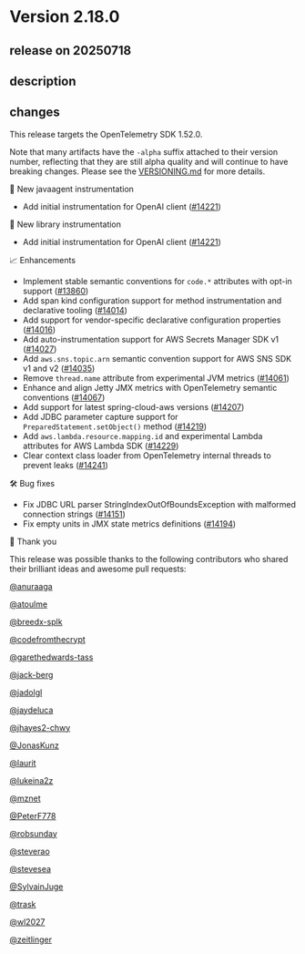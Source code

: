 # Version 2.18.0

## release on 20250718

## description

## changes

This release targets the OpenTelemetry SDK 1.52.0.

Note that many artifacts have the <code>-alpha</code> suffix attached to their version number, reflecting that they are still alpha quality and will continue to have breaking changes. Please see the <a href="https://github.com/open-telemetry/opentelemetry-java-instrumentation/blob/main/VERSIONING.md#opentelemetry-java-instrumentation-versioning">VERSIONING.md</a> for more details.

🌟 New javaagent instrumentation

* Add initial instrumentation for OpenAI client (<a href="https://github.com/open-telemetry/opentelemetry-java-instrumentation/pull/14221" data-hovercard-type="pull_request" data-hovercard-url="/open-telemetry/opentelemetry-java-instrumentation/pull/14221/hovercard">#14221</a>)

🌟 New library instrumentation

* Add initial instrumentation for OpenAI client (<a href="https://github.com/open-telemetry/opentelemetry-java-instrumentation/pull/14221" data-hovercard-type="pull_request" data-hovercard-url="/open-telemetry/opentelemetry-java-instrumentation/pull/14221/hovercard">#14221</a>)

📈 Enhancements

* Implement stable semantic conventions for <code>code.*</code> attributes with opt-in support (<a href="https://github.com/open-telemetry/opentelemetry-java-instrumentation/pull/13860" data-hovercard-type="pull_request" data-hovercard-url="/open-telemetry/opentelemetry-java-instrumentation/pull/13860/hovercard">#13860</a>)
* Add span kind configuration support for method instrumentation and declarative tooling (<a href="https://github.com/open-telemetry/opentelemetry-java-instrumentation/pull/14014" data-hovercard-type="pull_request" data-hovercard-url="/open-telemetry/opentelemetry-java-instrumentation/pull/14014/hovercard">#14014</a>)
* Add support for vendor-specific declarative configuration properties (<a href="https://github.com/open-telemetry/opentelemetry-java-instrumentation/pull/14016" data-hovercard-type="pull_request" data-hovercard-url="/open-telemetry/opentelemetry-java-instrumentation/pull/14016/hovercard">#14016</a>)
* Add auto-instrumentation support for AWS Secrets Manager SDK v1 (<a href="https://github.com/open-telemetry/opentelemetry-java-instrumentation/pull/14027" data-hovercard-type="pull_request" data-hovercard-url="/open-telemetry/opentelemetry-java-instrumentation/pull/14027/hovercard">#14027</a>)
* Add <code>aws.sns.topic.arn</code> semantic convention support for AWS SNS SDK v1 and v2 (<a href="https://github.com/open-telemetry/opentelemetry-java-instrumentation/pull/14035" data-hovercard-type="pull_request" data-hovercard-url="/open-telemetry/opentelemetry-java-instrumentation/pull/14035/hovercard">#14035</a>)
* Remove <code>thread.name</code> attribute from experimental JVM metrics (<a href="https://github.com/open-telemetry/opentelemetry-java-instrumentation/pull/14061" data-hovercard-type="pull_request" data-hovercard-url="/open-telemetry/opentelemetry-java-instrumentation/pull/14061/hovercard">#14061</a>)
* Enhance and align Jetty JMX metrics with OpenTelemetry semantic conventions (<a href="https://github.com/open-telemetry/opentelemetry-java-instrumentation/pull/14067" data-hovercard-type="pull_request" data-hovercard-url="/open-telemetry/opentelemetry-java-instrumentation/pull/14067/hovercard">#14067</a>)
* Add support for latest spring-cloud-aws versions (<a href="https://github.com/open-telemetry/opentelemetry-java-instrumentation/pull/14207" data-hovercard-type="pull_request" data-hovercard-url="/open-telemetry/opentelemetry-java-instrumentation/pull/14207/hovercard">#14207</a>)
* Add JDBC parameter capture support for <code>PreparedStatement.setObject()</code> method (<a href="https://github.com/open-telemetry/opentelemetry-java-instrumentation/pull/14219" data-hovercard-type="pull_request" data-hovercard-url="/open-telemetry/opentelemetry-java-instrumentation/pull/14219/hovercard">#14219</a>)
* Add <code>aws.lambda.resource.mapping.id</code> and experimental Lambda attributes for AWS Lambda SDK (<a href="https://github.com/open-telemetry/opentelemetry-java-instrumentation/pull/14229" data-hovercard-type="pull_request" data-hovercard-url="/open-telemetry/opentelemetry-java-instrumentation/pull/14229/hovercard">#14229</a>)
* Clear context class loader from OpenTelemetry internal threads to prevent leaks (<a href="https://github.com/open-telemetry/opentelemetry-java-instrumentation/pull/14241" data-hovercard-type="pull_request" data-hovercard-url="/open-telemetry/opentelemetry-java-instrumentation/pull/14241/hovercard">#14241</a>)

🛠️ Bug fixes

* Fix JDBC URL parser StringIndexOutOfBoundsException with malformed connection strings (<a href="https://github.com/open-telemetry/opentelemetry-java-instrumentation/pull/14151" data-hovercard-type="pull_request" data-hovercard-url="/open-telemetry/opentelemetry-java-instrumentation/pull/14151/hovercard">#14151</a>)
* Fix empty units in JMX state metrics definitions (<a href="https://github.com/open-telemetry/opentelemetry-java-instrumentation/pull/14194" data-hovercard-type="pull_request" data-hovercard-url="/open-telemetry/opentelemetry-java-instrumentation/pull/14194/hovercard">#14194</a>)

🙇 Thank you

This release was possible thanks to the following contributors who shared their brilliant ideas and awesome pull requests:

<a class="user-mention notranslate" data-hovercard-type="user" data-hovercard-url="/users/anuraaga/hovercard" data-octo-click="hovercard-link-click" data-octo-dimensions="link_type:self" href="https://github.com/anuraaga">@anuraaga</a>

<a class="user-mention notranslate" data-hovercard-type="user" data-hovercard-url="/users/atoulme/hovercard" data-octo-click="hovercard-link-click" data-octo-dimensions="link_type:self" href="https://github.com/atoulme">@atoulme</a>

<a class="user-mention notranslate" data-hovercard-type="user" data-hovercard-url="/users/breedx-splk/hovercard" data-octo-click="hovercard-link-click" data-octo-dimensions="link_type:self" href="https://github.com/breedx-splk">@breedx-splk</a>

<a class="user-mention notranslate" data-hovercard-type="user" data-hovercard-url="/users/codefromthecrypt/hovercard" data-octo-click="hovercard-link-click" data-octo-dimensions="link_type:self" href="https://github.com/codefromthecrypt">@codefromthecrypt</a>

<a class="user-mention notranslate" data-hovercard-type="user" data-hovercard-url="/users/garethedwards-tass/hovercard" data-octo-click="hovercard-link-click" data-octo-dimensions="link_type:self" href="https://github.com/garethedwards-tass">@garethedwards-tass</a>

<a class="user-mention notranslate" data-hovercard-type="user" data-hovercard-url="/users/jack-berg/hovercard" data-octo-click="hovercard-link-click" data-octo-dimensions="link_type:self" href="https://github.com/jack-berg">@jack-berg</a>

<a class="user-mention notranslate" data-hovercard-type="user" data-hovercard-url="/users/jadolgl/hovercard" data-octo-click="hovercard-link-click" data-octo-dimensions="link_type:self" href="https://github.com/jadolgl">@jadolgl</a>

<a class="user-mention notranslate" data-hovercard-type="user" data-hovercard-url="/users/jaydeluca/hovercard" data-octo-click="hovercard-link-click" data-octo-dimensions="link_type:self" href="https://github.com/jaydeluca">@jaydeluca</a>

<a class="user-mention notranslate" data-hovercard-type="user" data-hovercard-url="/users/jhayes2-chwy/hovercard" data-octo-click="hovercard-link-click" data-octo-dimensions="link_type:self" href="https://github.com/jhayes2-chwy">@jhayes2-chwy</a>

<a class="user-mention notranslate" data-hovercard-type="user" data-hovercard-url="/users/JonasKunz/hovercard" data-octo-click="hovercard-link-click" data-octo-dimensions="link_type:self" href="https://github.com/JonasKunz">@JonasKunz</a>

<a class="user-mention notranslate" data-hovercard-type="user" data-hovercard-url="/users/laurit/hovercard" data-octo-click="hovercard-link-click" data-octo-dimensions="link_type:self" href="https://github.com/laurit">@laurit</a>

<a class="user-mention notranslate" data-hovercard-type="user" data-hovercard-url="/users/lukeina2z/hovercard" data-octo-click="hovercard-link-click" data-octo-dimensions="link_type:self" href="https://github.com/lukeina2z">@lukeina2z</a>

<a class="user-mention notranslate" data-hovercard-type="user" data-hovercard-url="/users/mznet/hovercard" data-octo-click="hovercard-link-click" data-octo-dimensions="link_type:self" href="https://github.com/mznet">@mznet</a>

<a class="user-mention notranslate" data-hovercard-type="user" data-hovercard-url="/users/PeterF778/hovercard" data-octo-click="hovercard-link-click" data-octo-dimensions="link_type:self" href="https://github.com/PeterF778">@PeterF778</a>

<a class="user-mention notranslate" data-hovercard-type="user" data-hovercard-url="/users/robsunday/hovercard" data-octo-click="hovercard-link-click" data-octo-dimensions="link_type:self" href="https://github.com/robsunday">@robsunday</a>

<a class="user-mention notranslate" data-hovercard-type="user" data-hovercard-url="/users/steverao/hovercard" data-octo-click="hovercard-link-click" data-octo-dimensions="link_type:self" href="https://github.com/steverao">@steverao</a>

<a class="user-mention notranslate" data-hovercard-type="user" data-hovercard-url="/users/stevesea/hovercard" data-octo-click="hovercard-link-click" data-octo-dimensions="link_type:self" href="https://github.com/stevesea">@stevesea</a>

<a class="user-mention notranslate" data-hovercard-type="user" data-hovercard-url="/users/SylvainJuge/hovercard" data-octo-click="hovercard-link-click" data-octo-dimensions="link_type:self" href="https://github.com/SylvainJuge">@SylvainJuge</a>

<a class="user-mention notranslate" data-hovercard-type="user" data-hovercard-url="/users/trask/hovercard" data-octo-click="hovercard-link-click" data-octo-dimensions="link_type:self" href="https://github.com/trask">@trask</a>

<a class="user-mention notranslate" data-hovercard-type="user" data-hovercard-url="/users/wl2027/hovercard" data-octo-click="hovercard-link-click" data-octo-dimensions="link_type:self" href="https://github.com/wl2027">@wl2027</a>

<a class="user-mention notranslate" data-hovercard-type="user" data-hovercard-url="/users/zeitlinger/hovercard" data-octo-click="hovercard-link-click" data-octo-dimensions="link_type:self" href="https://github.com/zeitlinger">@zeitlinger</a>

